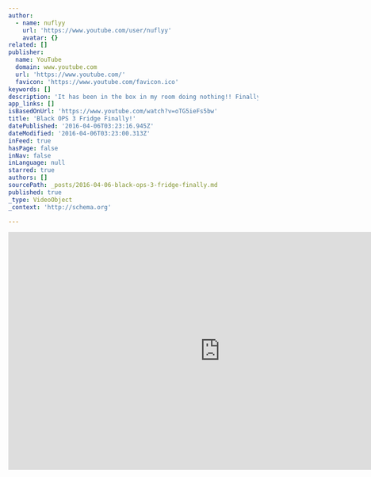 ```yaml
---
author:
  - name: nuflyy
    url: 'https://www.youtube.com/user/nuflyy'
    avatar: {}
related: []
publisher:
  name: YouTube
  domain: www.youtube.com
  url: 'https://www.youtube.com/'
  favicon: 'https://www.youtube.com/favicon.ico'
keywords: []
description: 'It has been in the box in my room doing nothing!! Finally got it out to unbox it! Website: http://ajbb.life Twitter: www.twitter.com/nuflyy Instagram: www.instagram.com/nuflyy Snapchat nuflyy'
app_links: []
isBasedOnUrl: 'https://www.youtube.com/watch?v=oTG5ieFs5bw'
title: 'Black OPS 3 Fridge Finally!'
datePublished: '2016-04-06T03:23:16.945Z'
dateModified: '2016-04-06T03:23:00.313Z'
inFeed: true
hasPage: false
inNav: false
inLanguage: null
starred: true
authors: []
sourcePath: _posts/2016-04-06-black-ops-3-fridge-finally.md
published: true
_type: VideoObject
_context: 'http://schema.org'

---
```

<iframe src="https://cdn.embedly.com/widgets/media.html?src=https%3A%2F%2Fwww.youtube.com%2Fembed%2FoTG5ieFs5bw%3Ffeature%3Doembed&amp;url=https%3A%2F%2Fwww.youtube.com%2Fwatch%3Fv%3DoTG5ieFs5bw&amp;image=https%3A%2F%2Fi.ytimg.com%2Fvi%2FoTG5ieFs5bw%2Fhqdefault.jpg&amp;key=b7d04c9b404c499eba89ee7072e1c4f7&amp;type=text%2Fhtml&amp;schema=youtube" width="854" height="480" scrolling="no" frameborder="0" allowfullscreen="allowfullscreen" style=""></iframe>
